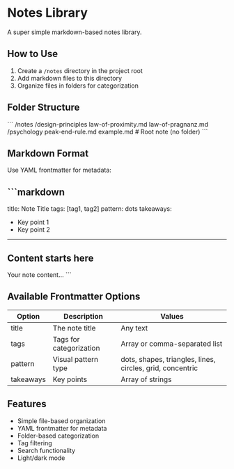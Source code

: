 # Notes Library

A super simple markdown-based notes library.

## How to Use

1. Create a `/notes` directory in the project root
2. Add markdown files to this directory
3. Organize files in folders for categorization

## Folder Structure

\`\`\`
/notes
  /design-principles
    law-of-proximity.md
    law-of-pragnanz.md
  /psychology
    peak-end-rule.md
  example.md  # Root note (no folder)
\`\`\`

## Markdown Format

Use YAML frontmatter for metadata:

\`\`\`markdown
---
title: Note Title
tags: [tag1, tag2]
pattern: dots
takeaways:
  - Key point 1
  - Key point 2
---

## Content starts here

Your note content...
\`\`\`

## Available Frontmatter Options

| Option | Description | Values |
|--------|-------------|--------|
| title | The note title | Any text |
| tags | Tags for categorization | Array or comma-separated list |
| pattern | Visual pattern type | dots, shapes, triangles, lines, circles, grid, concentric |
| takeaways | Key points | Array of strings |

## Features

- Simple file-based organization
- YAML frontmatter for metadata
- Folder-based categorization
- Tag filtering
- Search functionality
- Light/dark mode
